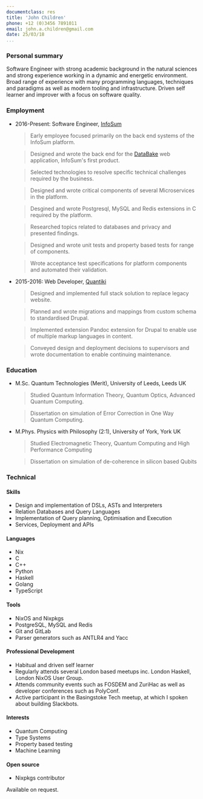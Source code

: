 ```yaml
---
documentclass: res
title: 'John Children'
phone: +12 (0)3456 7891011
email: john.a.children@gmail.com
date: 25/03/18
...
```



### Personal summary

Software Engineer with strong academic background in the natural sciences and strong experience working in a dynamic and energetic environment. Broad range of experience with many programming languages, techniques and paradigms as well as modern tooling and infrastructure. Driven self learner and improver with a focus on software quality.

### Employment

- 2016-Present: Software Engineer, [InfoSum](https://www.infosum.com)

    > Early employee focused primarily on the back end systems of the InfoSum platform.

    > Designed and wrote the back end for the [DataBake](https://www.databake.io) web application, InfoSum's first product.

    > Selected technologies to resolve specific technical challenges required by the business.

    > Designed and wrote critical components of several Microservices in the platform.

    > Desgined and wrote Postgresql, MySQL and Redis extensions in C required by the platform.

    > Researched topics related to databases and privacy and presented findings.
    
    > Designed and wrote unit tests and property based tests for range of components.
    
    > Wrote acceptance test specifications for platform components and automated their validation.

- 2015-2016: Web Developer, [Quantiki](https://www.quantiki.org)

    > Designed and implemented full stack solution to replace legacy website.

    > Planned and wrote migrations and mappings from custom schema to standardised Drupal.

    > Implemented extension Pandoc extension for Drupal to enable use of multiple markup languages in content.

    > Conveyed design and deployment decisions to supervisors and wrote documentation to enable continuing maintenance.

### Education

- M.Sc.    Quantum Technologies (Merit), University of Leeds, Leeds UK

    > Studied Quantum Information Theory, Quantum Optics, Advanced Quantum Computing.

    > Dissertation on simulation of Error Correction in One Way Quantum Computing.

- M.Phys.  Physics with Philosophy (2:1), University of York, York UK

    > Studied Electromagnetic Theory, Quantum Computing and High Performance Computing

    > Dissertation on simulation of de-coherence in silicon based Qubits

### Technical

#### Skills

- Design and implementation of DSLs, ASTs and Interpreters
- Relation Databases and Query Languages
- Implementation of Query planning, Optimisation and Execution
- Services, Deployment and APIs

#### Languages

- Nix
- C
- C++
- Python
- Haskell
- Golang
- TypeScript

#### Tools

- NixOS and Nixpkgs
- PostgreSQL, MySQL and Redis
- Git and GitLab
- Parser generators such as ANTLR4 and Yacc

#### Professional Development

- Habitual and driven self learner 
- Regularly attends several London based meetups inc. London Haskell, London NixOS User Group.
- Attends community events such as FOSDEM and ZuriHac as well as developer conferences such as PolyConf.
- Active participant in the Basingstoke Tech meetup, at which I spoken about building Slackbots.

#### Interests

- Quantum Computing
- Type Systems
- Property based testing
- Machine Learning

#### Open source

- Nixpkgs contributor

Available on request.
